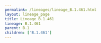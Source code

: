 ```yaml
---
permalink: /lineages/lineage_B.1.461.html
layout: lineage_page
title: Lineage B.1.461
lineage: B.1.461
parent: B.1
children: ['B.1.461']
---
```


